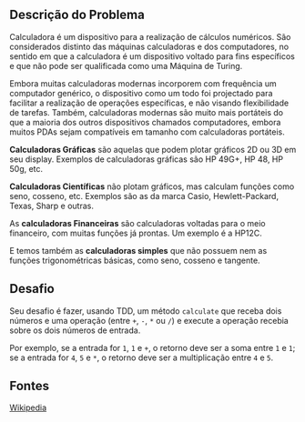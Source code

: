 ## Descrição do Problema

Calculadora é um dispositivo para a realização de cálculos numéricos. São considerados distinto das máquinas calculadoras e dos computadores, no sentido em que a calculadora é um dispositivo voltado para fins específicos e que não pode ser qualificada como uma Máquina de Turing.

Embora muitas calculadoras modernas incorporem com frequência um computador genérico, o dispositivo como um todo foi projectado para facilitar a realização de operações específicas, e não visando flexibilidade de tarefas. Também, calculadoras modernas são muito mais portáteis do que a maioria dos outros dispositivos chamados computadores, embora muitos PDAs sejam compatíveis em tamanho com calculadoras portáteis.

**Calculadoras Gráficas** são aquelas que podem plotar gráficos 2D ou 3D em seu display. Exemplos de calculadoras gráficas são HP 49G+, HP 48, HP 50g, etc.

**Calculadoras Científicas** não plotam gráficos, mas calculam funções como seno, cosseno, etc. Exemplos são as da marca Casio, Hewlett-Packard, Texas, Sharp e outras.

As **calculadoras Financeiras** são calculadoras voltadas para o meio financeiro, com muitas funções já prontas. Um exemplo é a HP12C.

E temos também as **calculadoras simples** que não possuem nem as funções trigonométricas básicas, como seno, cosseno e tangente.

## Desafio

Seu desafio é fazer, usando TDD, um método `calculate` que receba dois números e uma operação (entre `+`, `-`, `*` ou `/`) e execute a operação recebia sobre os dois números de entrada.

Por exemplo, se a entrada for `1`, `1` e `+`, o retorno deve ser a soma entre `1` e `1`; se a entrada for `4`, `5` e `*`, o retorno deve ser a multiplicação entre `4` e `5`.

## Fontes

[Wikipedia](https://pt.wikipedia.org/wiki/Calculadora)
